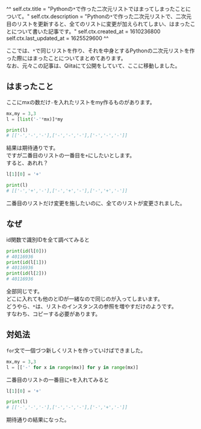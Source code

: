 ^^
self.ctx.title = "Pythonの`*`で作った二次元リストではまってしまったことについて。"
self.ctx.description = "Pythonの`*`で作った二次元リストで、二次元目のリストを更新すると、全てのリストに変更が加えられてしまい、はまったことについて書いた記事です。"
self.ctx.created_at = 1610236800
self.ctx.last_updated_at = 1625529600
^^

ここでは、`*`で同じリストを作り、それを中身とするPythonの二次元リストを作った際にはまったことについてまとめてあります。  
なお、元々この記事は、Qiitaにて公開をしていて、ここに移動しました。

## はまったこと
ここにmxの数だけ`-`を入れたリストをmy作るものがあります。

```python
mx,my = 3,3
l = [list('-'*mx)]*my

print(l)
# [['-','-','-'],['-','-','-'],['-','-','-']]
```
結果は期待通りです。  
ですが二番目のリストの一番目を`+`にしたいとします。  
すると、あれれ？

```python
l[1][0] = '+'

print(l)
# [['-','+','-'],['-','+','-'],['-','+','-']]
```
二番目のリストだけ変更を施したいのに、全てのリストが変更されました。

## なぜ
id関数で識別IDを全て調べてみると

```python
print(id(l[0]))
# 40116936
print(id(l[1]))
# 40116936
print(id(l[2]))
# 40116936
```
全部同じです。  
どこに入れても他のとIDが一緒なので同じのが入ってしまいます。  
どうやら、`*`は、リストのインスタンスの参照を増やすだけのようです。  
すなわち、コピーする必要があります。

## 対処法
`for`文で一個づつ新しくリストを作っていけばできました。  

```python
mx,my = 3,3
l = [['-' for x in range(mx)] for y in range(mx)]
```
二番目のリストの一番目に`+`を入れてみると

```python
l[1][0] = '+'

print(l)
# [['-','-','-'],['-','-','-'],['-','+','-']]
```
期待通りの結果になった。
